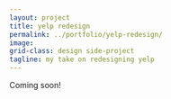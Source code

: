 ```yaml
---
layout: project
title: yelp redesign
permalink: ../portfolio/yelp-redesign/
image:
grid-class: design side-project
tagline: my take on redesigning yelp
---
```

Coming soon!


